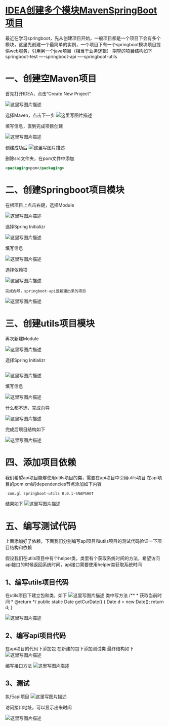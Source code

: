 # [IDEA创建多个模块MavenSpringBoot项目](https://www.cnblogs.com/a8457013/p/9254917.html)

最近在学习springboot，先从创建项目开始，一般项目都是一个项目下会有多个模块，这里先创建一个最简单的实例，一个项目下有一个springboot模块项目提供web服务，引用另一个java项目（相当于业务逻辑）
期望的项目结构如下
springboot-test
—-springboot-api
—-springboot-utils

# 一、创建空Maven项目

首先打开IDEA，点击“Create New Project”

![这里写图片描述](https://raw.githubusercontent.com/stephenZkang/learn/master/img/SouthEast1)

选择Maven，点击下一步
![这里写图片描述](https://raw.githubusercontent.com/stephenZkang/learn/master/img/SouthEast2)

填写信息，直到完成项目创建

![这里写图片描述](https://raw.githubusercontent.com/stephenZkang/learn/master/img/SouthEast3)

 

创建成功后
![这里写图片描述](https://raw.githubusercontent.com/stephenZkang/learn/master/img/SouthEast4)

删除src文件夹，在pom文件中添加

```xml
<packaging>pom</packaging>
```

# 二、创建Springboot项目模块

在根项目上点击右键，选择Module

![这里写图片描述](https://raw.githubusercontent.com/stephenZkang/learn/master/img/SouthEast5)

 

选择Spring Initializr

![这里写图片描述](https://raw.githubusercontent.com/stephenZkang/learn/master/img/SouthEast6)

 

填写信息

![这里写图片描述](https://raw.githubusercontent.com/stephenZkang/learn/master/img/SouthEast7)

选择依赖项

![这里写图片描述](https://raw.githubusercontent.com/stephenZkang/learn/master/img/SouthEast8)

```
完成向导，springboot-api是新建出来的项目
```

![这里写图片描述](https://raw.githubusercontent.com/stephenZkang/learn/master/img/SouthEast9)

# 三、创建utils项目模块

再次新建Module

![这里写图片描述](https://raw.githubusercontent.com/stephenZkang/learn/master/img/SouthEast10)

选择Spring Initializr

 

```

```

![这里写图片描述](https://raw.githubusercontent.com/stephenZkang/learn/master/img/SouthEast11)

填写信息

 

![这里写图片描述](https://raw.githubusercontent.com/stephenZkang/learn/master/img/SouthEast12)

 

什么都不选，完成向导

 

![这里写图片描述](https://raw.githubusercontent.com/stephenZkang/learn/master/img/SouthEast13)

 

完成后项目结构如下

 

![这里写图片描述](https://raw.githubusercontent.com/stephenZkang/learn/master/img/SouthEast14)

 

# 四、添加项目依赖

 

我们希望api项目能够使用utils项目的类，需要在api项目中引用utils项目
在api项目的pom.xml的dependencies节点添加如下内容

```xml
 com.gl springboot-utils 0.0.1-SNAPSHOT 
```



 

结果如下
![这里写图片描述](https://raw.githubusercontent.com/stephenZkang/learn/master/img/SouthEast15)

 

# 五、编写测试代码

 

上面添加好了依赖，下面我们分别编写api项目和utils项目的测试代码验证一下项目结构和依赖

 

假设我们在utils项目中有个helper类，类里有个获取系统时间的方法，希望访问api接口的时候返回系统时间，api接口需要使用helper类获取系统时间

 

## 1、编写utils项目代码

 

在utils项目下建立包和类，如下
![这里写图片描述](https://raw.githubusercontent.com/stephenZkang/learn/master/img/SouthEast16)
类中写方法
/**
\* 获取当前时间
\* @return
*/
public static Date getCurDate()
{
Date d = new Date();
return d;
}

 

![这里写图片描述](https://raw.githubusercontent.com/stephenZkang/learn/master/img/SouthEast17)

 

## 2、编写api项目代码

 

在api项目的代码下添加包
在新建的包下添加测试类
最终结构如下
![这里写图片描述](https://raw.githubusercontent.com/stephenZkang/learn/master/img/SouthEast18)

 

编写接口方法
![这里写图片描述](https://raw.githubusercontent.com/stephenZkang/learn/master/img/SouthEast19)

 

## 3、测试

 

执行api项目
![这里写图片描述](https://raw.githubusercontent.com/stephenZkang/learn/master/img/SouthEast20)

 

访问接口地址，可以显示出来时间

 

![这里写图片描述](https://raw.githubusercontent.com/stephenZkang/learn/master/img/SouthEast21)

 